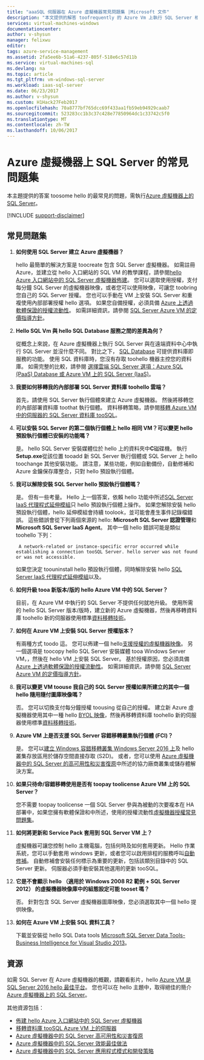 ```yaml
---
title: "aaaSQL 伺服器在 Azure 虛擬機器常見問題集 |Microsoft 文件"
description: "本文提供的解答 toofrequently 的 Azure Vm 上執行 SQL Server 相關常見問題。"
services: virtual-machines-windows
documentationcenter: 
author: v-shysun
manager: felixwu
editor: 
tags: azure-service-management
ms.assetid: 2fa5ee6b-51a6-4237-805f-518e6c57d11b
ms.service: virtual-machines-sql
ms.devlang: na
ms.topic: article
ms.tgt_pltfrm: vm-windows-sql-server
ms.workload: iaas-sql-server
ms.date: 06/23/2017
ms.author: v-shysun
ms.custom: H1Hack27Feb2017
ms.openlocfilehash: 70a8777bf765dcc69f433aa1fb59eb94929caab7
ms.sourcegitcommit: 523283cc1b3c37c428e77850964dc1c33742c5f0
ms.translationtype: MT
ms.contentlocale: zh-TW
ms.lasthandoff: 10/06/2017
---
```

# <a name="frequently-asked-questions-for-sql-server-on-azure-virtual-machines"></a>Azure 虛擬機器上 SQL Server 的常見問題集
本主題提供的答案 toosome hello 的最常見的問題，需執行[Azure 虛擬機器上的 SQL Server](https://azure.microsoft.com/services/virtual-machines/sql-server/)。

[!INCLUDE [support-disclaimer](../../../../includes/support-disclaimer.md)]

## <a name="frequently-asked-questions"></a>常見問題集

1. **如何使用 SQL Server 建立 Azure 虛擬機器？**

    hello 最簡單的解決方案是 toocreate 包含 SQL Server 虛擬機器。 如需註冊 Azure，並建立從 hello 入口網站的 SQL VM 的教學課程，請參閱[hello Azure 入口網站中的 SQL Server 虛擬機器佈建](virtual-machines-windows-portal-sql-server-provision.md)。 您可以選取使用授權，支付每分鐘 SQL Server 的虛擬機器映像，或者您可以使用映像，可讓您 toobring 您自己的 SQL Server 授權。 您也可以手動在 VM 上安裝 SQL Server 和重複使用內部部署授權 hello 選項。 如果您自備授權，必須具備 [Azure 上透過軟體保證的授權流動性](https://azure.microsoft.com/pricing/license-mobility/)。 如需詳細資訊，請參閱 [SQL Server Azure VM 的定價指導方針](virtual-machines-windows-sql-server-pricing-guidance.md)。

1. **Hello SQL Vm 與 hello SQL Database 服務之間的差異為何？**

    從概念上來說，在 Azure 虛擬機器上執行 SQL Server 與在遠端資料中心中執行 SQL Server 並沒什麼不同。 對比之下， [SQL Database](../../../sql-database/sql-database-technical-overview.md) 可提供資料庫即服務的功能。 使用 SQL 資料庫時，您沒有存取 toohello 機器主控您的資料庫。 如需完整的比較，請參閱 [選擇雲端 SQL Server 選項：Azure SQL (PaaS) Database 或 Azure VM 上的 SQL Server (IaaS)](../../../sql-database/sql-database-paas-vs-sql-server-iaas.md)。

1. **我要如何移轉我的內部部署 SQL Server 資料庫 toohello 雲端？**

    首先，請使用 SQL Server 執行個體來建立 Azure 虛擬機器。 然後將移轉您的內部部署資料庫 toothat 執行個體。 資料移轉策略，請參閱[移轉 Azure VM 中的伺服器的 SQL Server 資料庫 tooSQL](virtual-machines-windows-migrate-sql.md)。

1. **可以安裝 SQL Server 的第二個執行個體上 hello 相同 VM？可以變更 hello 預設執行個體已安裝的功能嗎？**

    是。 hello SQL Server 安裝媒體位於 hello 上的資料夾中**C**磁碟機。 執行**Setup.exe**從該位置 tooadd 新 SQL Server 執行個體或 SQL Server 上 hello toochange 其他安裝功能。 請注意，某些功能，例如自動備份，自動修補和 Azure 金鑰保存庫整合，只對 hello 預設執行個體。

1. **我可以解除安裝 SQL Server hello 預設執行個體嗎？**

    是。 但有一些考量。 Hello 上一個答案，依賴 hello 功能中所述[SQL Server IaaS 代理程式延伸模組](virtual-machines-windows-sql-server-agent-extension.md)只 hello 預設執行個體上操作。 如果您解除安裝 hello 預設執行個體，hello 延伸模組會持續 toolook，並可能會產生事件記錄檔錯誤。 這些錯誤會從下列兩個來源的 hello: **Microsoft SQL Server 認證管理**和**Microsoft SQL Server IaaS Agent**。 其中一個 hello 錯誤可能是類似 toohello 下列：
    
        A network-related or instance-specific error occurred while establishing a connection tooSQL Server. hello server was not found or was not accessible. 
        
    如果您決定 toouninstall hello 預設執行個體，同時解除安裝 hello [SQL Server IaaS 代理程式延伸模組](virtual-machines-windows-sql-server-agent-extension.md)以及。

1. **如何升級 tooa 新版本/版的 hello Azure VM 中的 SQL Server？**

    目前，在 Azure VM 中執行的 SQL Server 不提供任何就地升級。 使用所需的 hello SQL Server 版本/版時，建立新的 Azure 虛擬機器，然後再移轉資料庫 toohello 新的伺服器使用標準[資料移轉技術](virtual-machines-windows-migrate-sql.md)。

1. **如何在 Azure VM 上安裝 SQL Server 授權版本？**

    有兩種方式 toodo 這。 您可以佈建一個 hello[支援授權的虛擬機器映像](virtual-machines-windows-sql-server-iaas-overview.md#BYOL)。 另一個選項是 toocopy hello SQL Server 安裝媒體 tooa Windows Server VM，，然後在 hello VM 上安裝 SQL Server。 基於授權原因，您必須具備 [Azure 上透過軟體保證的授權流動性](https://azure.microsoft.com/pricing/license-mobility/)。 如需詳細資訊，請參閱 [SQL Server Azure VM 的定價指導方針](virtual-machines-windows-sql-server-pricing-guidance.md)。

1. **我可以變更 VM toouse 我自己的 SQL Server 授權如果所建立的其中一個 hello 隨用隨付圖庫映像嗎？**

    否。 您可以切換支付每分鐘授權 toousing 從自己的授權。 建立新 Azure 虛擬機器使用其中一種 hello [BYOL 映像](virtual-machines-windows-sql-server-iaas-overview.md#BYOL)，然後再移轉資料庫 toohello 新的伺服器使用標準[資料移轉技術](virtual-machines-windows-migrate-sql.md)。

1. **Azure VM 上是否支援 SQL Server 容錯移轉叢集執行個體 (FCI)？**

   是。 您可以[建立 Windows 容錯移轉叢集 Windows Server 2016 上](virtual-machines-windows-portal-sql-create-failover-cluster.md)及 hello 叢集存放區用於儲存空間直接存取 (S2D)。 或者，您可以使用 [Azure 虛擬機器中的 SQL Server 的高可用性和災害復原](virtual-machines-windows-sql-high-availability-dr.md#azure-only-high-availability-solutions)中所述的協力廠商叢集或儲存體解決方案。

1. **如果只待命/容錯移轉使用是否有 toopay toolicense Azure VM 上的 SQL Server？**

    您不需要 toopay toolicense 一個 SQL Server 參與為被動的次要複本在 HA 部署中，如果您擁有軟體保證和中所述，使用的授權流動性[虛擬機器授權常見問題集](http://azure.microsoft.com/pricing/licensing-faq/)。

1. **如何將更新和 Service Pack 套用到 SQL Server VM 上？**

    虛擬機器可讓您控制 hello 主機電腦，包括何時及如何套用更新。 Hello 作業系統，您可以手動套用 windows 更新，或者您可以啟用排程的服務呼叫[自動修補](virtual-machines-windows-sql-automated-patching.md)。 自動修補會安裝任何標示為重要的更新，包括該類別目錄中的 SQL Server 更新。 伺服器必須手動安裝其他選用的更新 tooSQL。

1. **它是不會顯示 hello （適用於 Windows 2008 R2 範例 + SQL Server 2012） 的虛擬機器映像庫中的組態設定可能 tooset 嗎？**

    否。 針對包含 SQL Server 虛擬機器圖庫映像，您必須選取其中一個 hello 提供映像。

1. **如何在 Azure VM 上安裝 SQL 資料工具？**

     下載並安裝從 hello SQL Data tools [Microsoft SQL Server Data Tools-Business Intelligence for Visual Studio 2013](https://www.microsoft.com/en-us/download/details.aspx?id=42313)。

## <a name="resources"></a>資源

如需 SQL Server 在 Azure 虛擬機器的概觀，請觀看影片，hello [Azure VM 是 SQL Server 2016 hello 最佳平台](https://channel9.msdn.com/Events/DataDriven/SQLServer2016/Azure-VM-is-the-best-platform-for-SQL-Server-2016)。 您也可以在 hello 主題中，取得絕佳的簡介[Azure 虛擬機器上的 SQL Server](virtual-machines-windows-sql-server-iaas-overview.md)。

其他資源包括：

* [佈建 hello Azure 入口網站中的 SQL Server 虛擬機器](virtual-machines-windows-portal-sql-server-provision.md)
* [移轉資料庫 tooSQL Azure VM 上的伺服器](virtual-machines-windows-migrate-sql.md)
* [Azure 虛擬機器中的 SQL Server 高可用性和災害復原](virtual-machines-windows-sql-high-availability-dr.md)
* [Azure 虛擬機器中的 SQL Server 效能最佳做法](virtual-machines-windows-sql-performance.md)
* [Azure 虛擬機器中的 SQL Server 應用程式模式和開發策略](virtual-machines-windows-sql-server-app-patterns-dev-strategies.md) 